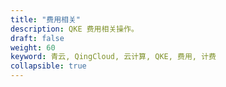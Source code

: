 ```yaml
---
title: "费用相关"
description: QKE 费用相关操作。
draft: false
weight: 60
keyword: 青云, QingCloud, 云计算, QKE, 费用, 计费
collapsible: true
---
```


